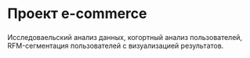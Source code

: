 # Проект e-commerce

###
Исследоваельский анализ данных, когортный анализ пользователей, 
RFM-сегментация пользователей с визуализацией результатов.